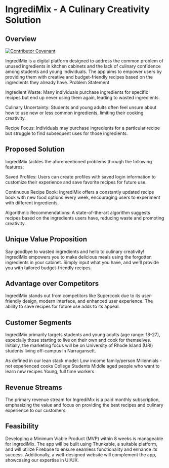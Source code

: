 # IngrediMix - A Culinary Creativity Solution

## Overview


[![Contributor Covenant](https://img.shields.io/badge/Contributor%20Covenant-2.1-4baaaa.svg)](CONDUCT.md)


IngrediMix is a digital platform designed to address the common problem of unused ingredients in kitchen cabinets and the lack of culinary confidence among students and young individuals. The app aims to empower users by providing them with creative and budget-friendly recipes based on the ingredients they already have.
Problem Statement

Ingredient Waste: Many individuals purchase ingredients for specific recipes but end up never using them again, leading to wasted ingredients.

Culinary Uncertainty: Students and young adults often feel unsure about how to use new or less common ingredients, limiting their cooking creativity.

Recipe Focus: Individuals may purchase ingredients for a particular recipe but struggle to find subsequent uses for those ingredients.

## Proposed Solution

IngrediMix tackles the aforementioned problems through the following features:

Saved Profiles: Users can create profiles with saved login information to customize their experience and save favorite recipes for future use.

Continuous Recipe Book: IngrediMix offers a constantly updated recipe book with new food options every week, encouraging users to experiment with different ingredients.

Algorithmic Recommendations: A state-of-the-art algorithm suggests recipes based on the ingredients users have, reducing waste and promoting creativity.

## Unique Value Proposition

Say goodbye to wasted ingredients and hello to culinary creativity! IngrediMix empowers you to make delicious meals using the forgotten ingredients in your cabinet. Simply input what you have, and we'll provide you with tailored budget-friendly recipes.

## Advantage over Competitors

IngrediMix stands out from competitors like Supercook due to its user-friendly design, modern interface, and enhanced user experience. The ability to save recipes for future use adds to its appeal.

## Customer Segments

IngrediMix primarily targets students and young adults (age range: 18-27), especially those starting to live on their own and cook for themselves. Initially, the marketing focus will be on University of Rhode Island (URI) students living off-campus in Narragansett.

As defined in our lean stack model:
Low income family/person
Millennials - not experienced cooks
College Students
Middle aged people who want to learn new recipes
Young, full time workers

## Revenue Streams

The primary revenue stream for IngrediMix is a paid monthly subscription, emphasizing the value and focus on providing the best recipes and culinary experience to our customers.


## Feasibility

Developing a Minimum Viable Product (MVP) within 8 weeks is manageable for IngrediMix. The app will be built using Thunkable, a suitable platform, and will utilize Firebase to ensure seamless functionality and enhance its success. Additionally, a well-designed website will complement the app, showcasing our expertise in UI/UX.
